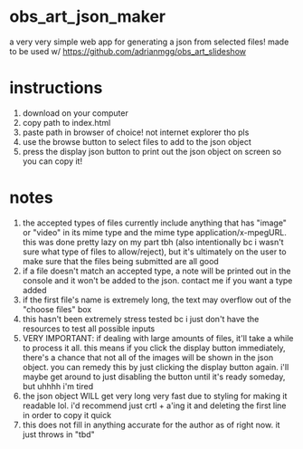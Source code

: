 # obs_art_json_maker
a very very simple web app for generating a json from selected files!
made to be used w/ https://github.com/adrianmgg/obs_art_slideshow

# instructions
1. download on your computer
2. copy path to index.html
3. paste path in browser of choice! not internet explorer tho pls
4. use the browse button to select files to add to the json object
5. press the display json button to print out the json object on screen so you can copy it!

# notes
1. the accepted types of files currently include anything that has "image" or "video" in its mime type and the mime type application/x-mpegURL. this was done pretty lazy on my part tbh (also intentionally bc i wasn't sure what type of files to allow/reject), but it's ultimately on the user to make sure that the files being submitted are all good
2. if a file doesn't match an accepted type, a note will be printed out in the console and it won't be added to the json. contact me if you want a type added
3. if the first file's name is extremely long, the text may overflow out of the "choose files" box
4. this hasn't been extremely stress tested bc i just don't have the resources to test all possible inputs
5. VERY IMPORTANT: if dealing with large amounts of files, it'll take a while to process it all. this means if you click the display button immediately, there's a chance that not all of the images will be shown in the json object. you can remedy this by just clicking the display button again. i'll maybe get around to just disabling the button until it's ready someday, but uhhhh i'm tired
6. the json object WILL get very long very fast due to styling for making it readable lol. i'd recommend just crtl + a'ing it and deleting the first line in order to copy it quick
7. this does not fill in anything accurate for the author as of right now. it just throws in "tbd"
